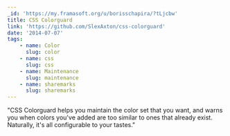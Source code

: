 ```yaml
---
_id: 'https://my.framasoft.org/u/borisschapira/?tLjcbw'
title: CSS Colorguard
link: 'https://github.com/SlexAxton/css-colorguard'
date: '2014-07-07'
tags:
    - name: Color
      slug: color
    - name: css
      slug: css
    - name: Maintenance
      slug: maintenance
    - name: sharemarks
      slug: sharemarks
---
```


<div class="markdown"><p>&quot;CSS Colorguard helps you maintain the color set that you want, and warns you when colors you've added are too similar to ones that already exist. Naturally, it's all configurable to your tastes.&quot;
</p></div>
